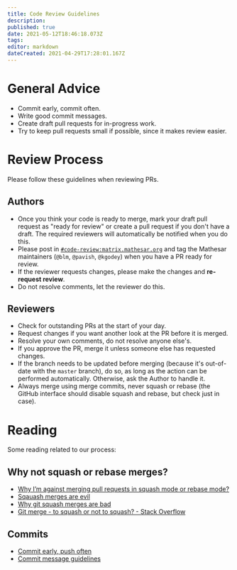 ```yaml
---
title: Code Review Guidelines
description: 
published: true
date: 2021-05-12T18:46:18.073Z
tags: 
editor: markdown
dateCreated: 2021-04-29T17:28:01.167Z
---
```


# General Advice
- Commit early, commit often.
- Write good commit messages.
- Create draft pull requests for in-progress work.
- Try to keep pull requests small if possible, since it makes review easier.

# Review Process
Please follow these guidelines when reviewing PRs.

## Authors
- Once you think your code is ready to merge, mark your draft pull request as "ready for review" or create a pull request if you don't have a draft. The required reviewers will automatically be notified when you do this.
- Please post in [`#code-review:matrix.mathesar.org`](https://matrix.to/#/#code-review:matrix.mathesar.org) and tag the Mathesar maintainers (`@blm`, `@pavish`, `@kgodey`) when you have a PR ready for review.
- If the reviewer requests changes, please make the changes and **re-request review**.
- Do not resolve comments, let the reviewer do this.

## Reviewers
- Check for outstanding PRs at the start of your day.
- Request changes if you want another look at the PR before it is merged.
- Resolve your own comments, do not resolve anyone else's.
- If you approve the PR, merge it unless someone else has requested changes.
- If the branch needs to be updated before merging (because it's out-of-date with the `master` branch), do so, as long as the action can be performed automatically.  Otherwise, ask the Author to handle it.
- Always merge using merge commits, never squash or rebase (the GitHub interface should disable squash and rebase, but check just in case).

# Reading
Some reading related to our process:

## Why not squash or rebase merges?
- [Why I’m against merging pull requests in squash mode or rebase mode?](https://myst729.github.io/posts/2019/on-merging-pull-requests/)
- [Sqauash merges are evil](https://medium.com/bananatag-engineering-blog/squash-merges-are-evil-171f55139c51)
- [Why git squash merges are bad](https://felixmoessbauer.com/blog-reader/why-git-squash-merges-are-bad.html)
- [Git merge - to squash or not to squash? - Stack Overflow](https://stackoverflow.com/questions/26999930/git-merge-to-squash-or-not-to-squash)

## Commits
- [Commit early, push often](https://www.worklytics.co/commit-early-push-often/)
- [Commit message guidelines](https://gist.github.com/robertpainsi/b632364184e70900af4ab688decf6f53)